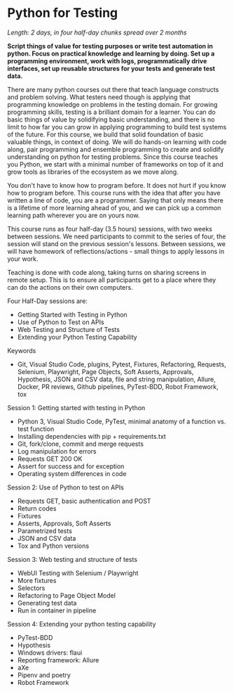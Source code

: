 # Python for Testing

*Length: 2 days, in four half-day chunks spread over 2 months*

**Script things of value for testing purposes or write test automation in python. Focus on practical knowledge and learning by doing.  Set up a programming environment, work with logs, programmatically drive interfaces, set up reusable structures for your tests and generate test data.**

There are many python courses out there that teach language constructs and problem solving. What testers need though is applying that programming knowledge on problems in the testing domain. For growing programming skills, testing is a brilliant domain for a learner. You can do basic things of value by solidifying basic understanding, and there is no limit to how far you can grow in applying programming to build test systems of the future. For this course, we build that solid foundation of basic valuable things, in context of doing. We will do hands-on learning with code along, pair programming and ensemble programming to create and solidify understanding on python for testing problems. Since this course teaches you Python, we start with a minimal number of frameworks on top of it and grow tools as libraries of the ecosystem as we move along.

You don't have to know how to program before. It does not hurt if you know how to program before. This course runs with the idea that after you have written a line of code, you are a programmer. Saying that only means there is a lifetime of more learning ahead of you, and we can pick up a common learning path wherever you are on yours now.

This course runs as four half-day (3.5 hours) sessions, with two weeks between sessions. We need participants to commit to the series of four, the session will stand on the previous session's lessons. Between sessions, we will have homework of reflections/actions - small things to apply lessons in your work.

Teaching is done with code along, taking turns on sharing screens in remote setup. This is to ensure all participants get to a place where they can do the actions on their own computers.

Four Half-Day sessions are:
 
* Getting Started with Testing in Python
* Use of Python to Test on APIs
* Web Testing and Structure of Tests
* Extending your Python Testing Capability
 
Keywords

* Git, Visual Studio Code, plugins, Pytest, Fixtures, Refactoring, Requests, Selenium, Playwright, Page Objects, Soft Asserts, Approvals, Hypothesis, JSON and CSV data, file and string manipulation, Allure, Docker, PR reviews, Github pipelines, PyTest-BDD, Robot Framework, tox 
 
Session 1: Getting started with testing in Python

* Python 3, Visual Studio Code, PyTest, minimal anatomy of a function vs. test function
* Installing dependencies with pip + requirements.txt
* Git, fork/clone, commit and merge requests
* Log manipulation for errors
* Requests GET 200 OK
* Assert for success and for exception
* Operating system differences in code

Session 2: Use of Python to test on APIs

* Requests GET, basic authentication and POST
* Return codes
* Fixtures
* Asserts, Approvals, Soft Asserts
* Parametrized tests
* JSON and CSV data
* Tox and Python versions
 
Session 3: Web testing and structure of tests

* WebUI Testing with Selenium / Playwright
* More fixtures
* Selectors
* Refactoring to Page Object Model
* Generating test data
* Run in container in pipeline

Session 4: Extending your python testing capability

* PyTest-BDD
* Hypothesis
* Windows drivers: flaui
* Reporting framework: Allure
* aXe
* Pipenv and poetry
* Robot Framework
